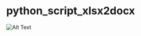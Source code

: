# python_script_xlsx2docx
![Alt Text]([https://example.com/your-gif.gif](https://github.com/wanghannew1/python_script_xlsx2docx/blob/main/%E7%94%9F%E6%88%90%E7%BB%93%E6%9E%9C/%E6%93%8D%E4%BD%9C%E8%BF%87%E7%A8%8B.gif)https://github.com/wanghannew1/python_script_xlsx2docx/blob/main/%E7%94%9F%E6%88%90%E7%BB%93%E6%9E%9C/%E6%93%8D%E4%BD%9C%E8%BF%87%E7%A8%8B.gif)
